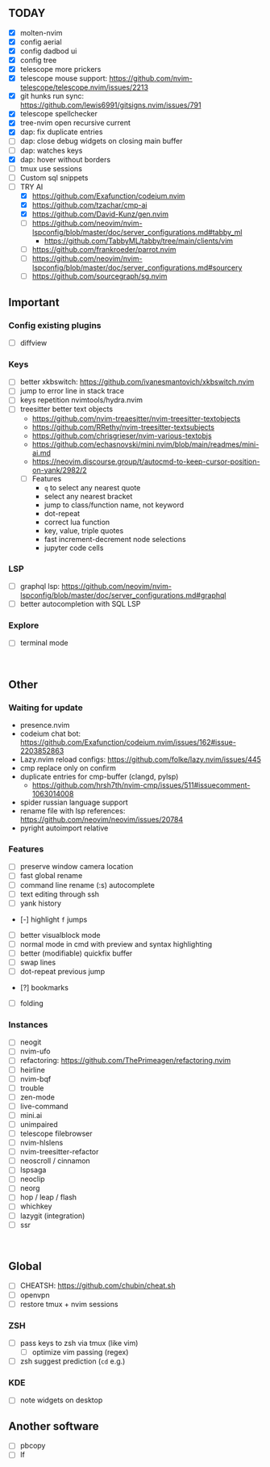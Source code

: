 ## TODAY
- [X] molten-nvim
- [X] config aerial
- [X] config dadbod ui
- [X] config tree
- [X] telescope more prickers
- [X] telescope mouse support: https://github.com/nvim-telescope/telescope.nvim/issues/2213
- [X] git hunks run sync: https://github.com/lewis6991/gitsigns.nvim/issues/791
- [X] telescope spellchecker
- [X] tree-nvim open recursive current
- [X] dap: fix duplicate entries
- [ ] dap: close debug widgets on closing main buffer
- [ ] dap: watches keys
- [X] dap: hover without borders
- [ ] tmux use sessions
- [ ] Custom sql snippets
- [ ] TRY AI
    - [x] https://github.com/Exafunction/codeium.nvim
    - [X] https://github.com/tzachar/cmp-ai
    - [X] https://github.com/David-Kunz/gen.nvim
    - [ ] https://github.com/neovim/nvim-lspconfig/blob/master/doc/server_configurations.md#tabby_ml
        - https://github.com/TabbyML/tabby/tree/main/clients/vim
    - [ ] https://github.com/frankroeder/parrot.nvim
    - [ ] https://github.com/neovim/nvim-lspconfig/blob/master/doc/server_configurations.md#sourcery
    - [ ] https://github.com/sourcegraph/sg.nvim

## Important
### Config existing plugins
- [ ] diffview
### Keys
- [ ] better xkbswitch: https://github.com/ivanesmantovich/xkbswitch.nvim
- [ ] jump to error line in stack trace
- [ ] keys repetition nvimtools/hydra.nvim
- [ ] treesitter better text objects 
    - https://github.com/nvim-treaesitter/nvim-treesitter-textobjects
    - https://github.com/RRethy/nvim-treesitter-textsubjects
    - https://github.com/chrisgrieser/nvim-various-textobjs
    - https://github.com/echasnovski/mini.nvim/blob/main/readmes/mini-ai.md
    - https://neovim.discourse.group/t/autocmd-to-keep-cursor-position-on-yank/2982/2
    - [ ] Features
        - `q` to select any nearest quote
        - select any nearest bracket
        - jump to class/function name, not keyword
        - dot-repeat
        - correct lua function
        - key, value, triple quotes
        - fast increment-decrement node selections
        - jupyter code cells
### LSP
- [ ] graphql lsp: https://github.com/neovim/nvim-lspconfig/blob/master/doc/server_configurations.md#graphql
- [ ] better autocompletion with SQL LSP
### Explore
- [ ] terminal mode


<br>

## Other
### Waiting for update
- presence.nvim
- codeium chat bot: https://github.com/Exafunction/codeium.nvim/issues/162#issue-2203852863
- Lazy.nvim reload configs: https://github.com/folke/lazy.nvim/issues/445
- cmp replace only on confirm
- duplicate entries for cmp-buffer (clangd, pylsp)
    - https://github.com/hrsh7th/nvim-cmp/issues/511#issuecomment-1063014008
- spider russian language support
- rename file with lsp references: https://github.com/neovim/neovim/issues/20784
- pyright autoimport relative
### Features
- [ ] preserve window camera location
- [ ] fast global rename
- [ ] command line rename (:s) autocomplete
- [ ] text editing through ssh
- [ ] yank history
- [-] highlight `f` jumps
- [ ] better visualblock mode
- [ ] normal mode in cmd with preview and syntax highlighting
- [ ] better (modifiable) quickfix buffer
- [ ] swap lines
- [ ] dot-repeat previous jump
- [?] bookmarks
- [ ] folding
### Instances
- [ ] neogit
- [ ] nvim-ufo
- [ ] refactoring: https://github.com/ThePrimeagen/refactoring.nvim
- [ ] heirline
- [ ] nvim-bqf
- [ ] trouble
- [ ] zen-mode
- [ ] live-command
- [ ] mini.ai
- [ ] unimpaired
- [ ] telescope filebrowser
- [ ] nvim-hlslens
- [ ] nvim-treesitter-refactor
- [ ] neoscroll / cinnamon
- [ ] lspsaga
- [ ] neoclip
- [ ] neorg
- [ ] hop / leap / flash
- [ ] whichkey
- [ ] lazygit (integration)
- [ ] ssr

<br>

## Global
- [ ] CHEATSH: https://github.com/chubin/cheat.sh
- [ ] openvpn
- [ ] restore tmux + nvim sessions
### ZSH
- [ ] pass keys to zsh via tmux (like vim)
    - [ ] optimize vim passing (regex)
- [ ] zsh suggest prediction (`cd` e.g.)
### KDE
- [ ] note widgets on desktop

## Another software
- [ ] pbcopy
- [ ] lf
